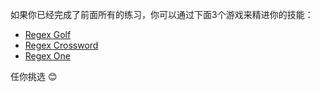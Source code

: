 如果你已经完成了前面所有的练习，你可以通过下面3个游戏来精进你的技能：

- [Regex Golf](http://regex.alf.nu/)
- [Regex Crossword](https://regexcrossword.com/)
- [Regex One](http://regexone.com/)

任你挑选 😊

